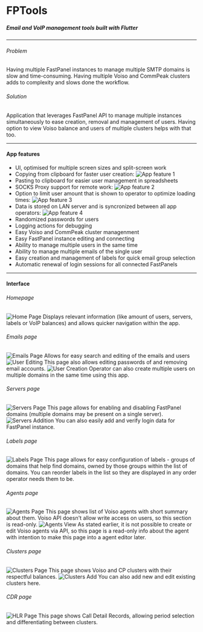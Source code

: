 # FPTools
##### Email and VoIP management tools built with Flutter
---
###### Problem
Having multiple FastPanel instances to manage multiple SMTP domains is slow and time-consuming. Having multiple Voiso and CommPeak clusters adds to complexity and slows done the workflow.
###### Solution
Application that leverages FastPanel API to manage multiple instances simultaneously to ease creation, removal and management of users. Having option to view Voiso balance and users of multiple clusters helps with that too.

---
#### App features
 - UI, optimised for multiple screen sizes and split-screen work
 - Copying from clipboard for faster user creation:
 ![App feature 1](assets\app_feature_clipboard.png)
 - Pasting to clipboard for easier user management in spreadsheets
 - SOCKS Proxy support for remote work:
 ![App feature 2](assets\app_feature_proxy.png)
 - Option to limit user amount that is shown to operator to optimize loading times:
 ![App feature 3](assets\app_feature_limit_users.png)
 - Data is stored on LAN server and is syncronized between all app operators:
 ![App feature 4](assets\app_feature_updates.png)
 - Randomized passwords for users
 - Logging actions for debugging
 - Easy Voiso and CommPeak cluster managenment
 - Easy FastPanel instance editing and connecting
 - Ability to manage multiple users in the same time
 - Ability to manage multiple emails of the single user
 - Easy creation and management of labels for quick email group selection
 - Automatic renewal of login sessions for all connected FastPanels

 ---
 #### Interface
 ###### Homepage
 ![Home Page](assets\app_section_home.png)
 Displays relevant information (like amount of users, servers, labels or VoIP balances) and allows quicker navigation within the app.

###### Emails page
 ![Emails Page](assets\app_section_emails.png)
Allows for easy search and editing of the emails and users
![User Editing](assets\app_section_emails_edit.png)
This page also allows editing passwords of and removing email accounts.
![User Creation](assets\app_section_emails_create.png)
Operator can also create multiple users on multiple domains in the same time using this app.

###### Servers page
 ![Servers Page](Assets\app_section_servers.png)
This page allows for enabling and disabling FastPanel domains (multiple domains may be present on a single server).
 ![Servers Addition](assets\app_section_servers_add.png)
You can also easily add and verify login data for FastPanel instance.

###### Labels page
 ![Labels Page](assets\app_section_labels.png)
This page allows for easy configuration of labels - groups of domains that help find domains, owned by those groups within the list of domains.
You can reorder labels in the list so they are displayed in any order operator needs them to be.

###### Agents page
 ![Agents Page](assets\app_section_agents.png)
This page shows list of Voiso agents with short summary about them. Voiso API doesn't allow write access on users, so this section is read-only.
 ![Agents View](assets\app_section_agents_view.png)
As stated earlier, it is not possible to create or edit Voiso agents via API, so this page is a read-only info about the agent with intention to make this page into a agent editor later.

###### Clusters page
 ![Clusters Page](assets\app_section_clusters.png)
This page shows Voiso and CP clusters with their respectful balances.
 ![Clusters Add](assets\app_section_clusters_add.png)
You can also add new and edit existing clusters here.

###### CDR page
 ![HLR Page](assets\app_section_cdr.png)
This page shows Call Detail Records, allowing period selection and differentiating between clusters.